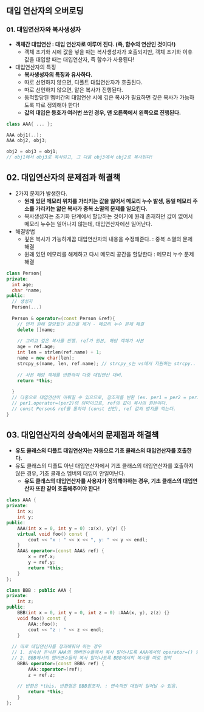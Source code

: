 ## 대입 연산자의 오버로딩

### 01. 대입연산자와 복사생성자
  - **객체간 대입연산 : 대입 연산자로 이루어 진다. (즉, 함수의 연산인 것이다!)**
    - 객체 초기화 시에 값을 넣을 때는 복사생성자가 호출되지만, 객체 초기화 이후 값을 대입할 때는 대입연산자, 즉 함수가 사용된다!
  - 대입연산자의 특징
    - **복사생성자의 특징과 유사하다.**
    - 따로 선언하지 않으면, 디폴트 대입연산자가 호출된다.
    - 따로 선언하지 않으면, 얕은 복사가 진행된다.
    - 동적할당된 멤버간의 대입연산 시에 깊은 복사가 필요하면 깊은 복사가 가능하도록 따로 정의해야 한다!
    - **값의 대입은 등호가 여러번 쓰인 경우, 맨 오른쪽에서 왼쪽으로 진행된다.**
```cpp
class AAA{ ... };

AAA obj1(..);
AAA obj2, obj3;

obj2 = obj3 = obj1;
// obj1에서 obj3로 복사되고, 그 다음 obj3에서 obj2로 복사된다!
```

## 02. 대입연산자의 문제점과 해결책
  - 2가지 문제가 발생한다.
    - **원래 있던 메모리 위치를 가리키는 값을 잃어서 메모리 누수 발생, 동일 메모리 주소를 가리키는 얇은 복사가 중복 소멸의 문제를 일으킨다.**
    - 복사생성자는 초기화 단계에서 할당하는 것이기에 원래 존재하던 값이 없어서 메모리 누수는 일어나지 않는데, 대입연산자에선 일어난다.
  - 해결방법
    - 깊은 복사가 가능하게끔 대입연산자의 내용을 수정해준다. : 중복 소멸의 문제 해결
    - 원래 있던 메모리를 해제하고 다시 메모리 공간을 할당한다 : 메모리 누수 문제 해결
```cpp
class Person{
private:
  int age;
  char *name;
public:
  // 생성자
  Person(...)
  
  Person & operator=(const Person &ref){
    // 먼저 원래 할당됬던 공간을 제거 - 메모리 누수 문제 해결
    delete []name;
    
    // 그리고 깊은 복사를 진행. ref가 원본, 해당 객체가 사본
    age = ref.age;
    int len = strlen(ref.name) + 1;
    name = new char[len];
    strcpy_s(name, len, ref.name); // strcpy_s는 vs에서 지원하는 strcpy..
    
    // 사본 해당 객체를 반환하여 다중 대입연산 대비.
    return *this;
    
  }
  // 다중으로 대입연산이 이뤄질 수 있으므로, 참조자를 반환 (ex. per1 = per2 = per3 ...)
  // per1.operator=(per2)의 의미이므로, ref의 값이 복사의 원본이다.
  // const Person& ref를 통하여 (const 선언), ref 값의 방지를 막는다.
}
```

## 03. 대입연산자의 상속에서의 문제점과 해결책
  - **유도 클래스의 디폴트 대입연산자는 자동으로 기초 클래스의 대입연산자를 호출한다.**
  - 유도 클래스의 디폴트 아닌 대입연산자에서 기초 클래스의 대입연산자를 호출하지 않은 경우, 기초 클래스 멤버의 대입이 안일어난다.
    - **유도 클래스의 대입연산자를 사용자가 정의해야하는 경우, 기초 클래스의 대입연산자 또한 같이 호출해주어야 한다!**
```cpp
class AAA {
private:
	int x;
	int y;
public:
	AAA(int x = 0, int y = 0) :x(x), y(y) {}
	virtual void foo() const {
		cout << "x : " << x << ", y: " << y << endl;
	}
	AAA& operator=(const AAA& ref) {
		x = ref.x;
		y = ref.y;
		return *this;
	}
};

class BBB : public AAA {
private:
	int z;
public:
	BBB(int x = 0, int y = 0, int z = 0) :AAA(x, y), z(z) {}
	void foo() const {
		AAA::foo();
		cout << "z : " << z << endl;
	}
  
  // 따로 대입연산자를 정의해줘야 하는 경우
  // 1. 상속상 은닉된 AAA의 멤버변수들에서 복사 일어나도록 AAA에서의 operator=() 함수 호출 후에
  // 2. BBB에서의 멤버변수들의 복사 일어나도록 BBB에서의 복사를 따로 정의
	BBB& operator=(const BBB& ref) {
		AAA::operator=(ref);
		z = ref.z;
    
    // 반환은 *this. 반환형은 BBB참조자. : 연속적인 대입이 일어날 수 있음.
		return *this;
	}
};
```
  
  
  
  
  
  
  
  
  
  
